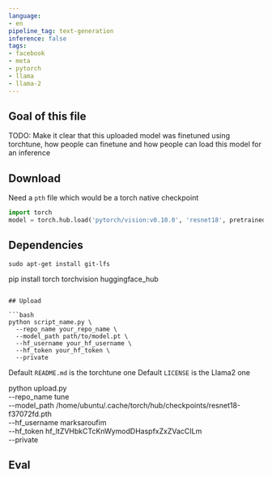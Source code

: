 ```yaml
---
language:
- en
pipeline_tag: text-generation
inference: false
tags:
- facebook
- meta
- pytorch
- llama
- llama-2
---
```


## Goal of this file

TODO: Make it clear that this uploaded model was finetuned using torchtune, how people can finetune and how people can load this model for an inference

## Download

Need a `pth` file which would be a torch native checkpoint

```python
import torch
model = torch.hub.load('pytorch/vision:v0.10.0', 'resnet18', pretrained=True)
```

## Dependencies

```
sudo apt-get install git-lfs

```
pip install torch torchvision huggingface_hub
```

## Upload

```bash
python script_name.py \
  --repo_name your_repo_name \
  --model_path path/to/model.pt \
  --hf_username your_hf_username \
  --hf_token your_hf_token \
  --private
```

Default `README.md` is the torchtune one
Default `LICENSE` is the Llama2 one

python upload.py \
  --repo_name tune \
  --model_path /home/ubuntu/.cache/torch/hub/checkpoints/resnet18-f37072fd.pth \
  --hf_username marksaroufim \
  --hf_token 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 \
  --private


## Eval
